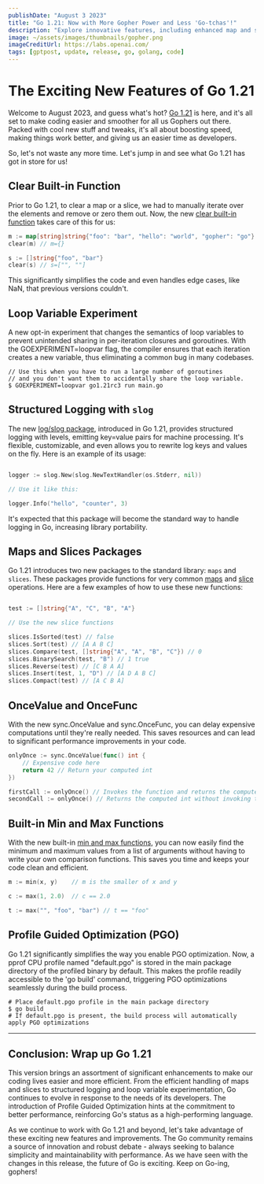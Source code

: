 ```yaml
---
publishDate: "August 3 2023"
title: "Go 1.21: Now with More Gopher Power and Less 'Go-tchas'!"
description: "Explore innovative features, including enhanced map and slice operations, structured logging..."
image: ~/assets/images/thumbnails/gopher.png
imageCreditUrl: https://labs.openai.com/
tags: [gptpost, update, release, go, golang, code]
---
```


# The Exciting New Features of Go 1.21

Welcome to August 2023, and guess what's hot? [Go 1.21](https://tip.golang.org/doc/go1.21) is here, and it's all set to make coding easier and smoother for all us Gophers out there. Packed with cool new stuff and tweaks, it's all about boosting speed, making things work better, and giving us an easier time as developers.

So, let's not waste any more time. Let's jump in and see what Go 1.21 has got in store for us!

## Clear Built-in Function

Prior to Go 1.21, to clear a map or a slice, we had to manually iterate over the elements and remove or zero them out. Now, the new [clear built-in function](https://tip.golang.org/ref/spec#Clear) takes care of this for us:

```go
m := map[string]string{"foo": "bar", "hello": "world", "gopher": "go"}
clear(m) // m={}

s := []string{"foo", "bar"}
clear(s) // s=["", ""]
```

This significantly simplifies the code and even handles edge cases, like NaN, that previous versions couldn't.

## Loop Variable Experiment

A new opt-in experiment that changes the semantics of loop variables to prevent unintended sharing in per-iteration closures and goroutines. With the GOEXPERIMENT=loopvar flag, the compiler ensures that each iteration creates a new variable, thus eliminating a common bug in many codebases.

```shell
// Use this when you have to run a large number of goroutines
// and you don't want them to accidentally share the loop variable.
$ GOEXPERIMENT=loopvar go1.21rc3 run main.go
```

## Structured Logging with `slog`

The new [log/slog package](https://pkg.go.dev/log/slog@master), introduced in Go 1.21, provides structured logging with levels, emitting key=value pairs for machine processing. It's flexible, customizable, and even allows you to rewrite log keys and values on the fly. Here is an example of its usage:

```go

logger := slog.New(slog.NewTextHandler(os.Stderr, nil))

// Use it like this:

logger.Info("hello", "counter", 3)

```

It's expected that this package will become the standard way to handle logging in Go, increasing library portability.

## Maps and Slices Packages

Go 1.21 introduces two new packages to the standard library: `maps` and `slices`. These packages provide functions for very common [maps](https://pkg.go.dev/map@master) and [slice](https://pkg.go.dev/slices@master) operations. Here are a few examples of how to use these new functions:

```go

test := []string{"A", "C", "B", "A"}

// Use the new slice functions

slices.IsSorted(test) // false
slices.Sort(test) // [A A B C]
slices.Compare(test, []string{"A", "A", "B", "C"}) // 0
slices.BinarySearch(test, "B") // 1 true
slices.Reverse(test) // [C B A A]
slices.Insert(test, 1, "D") // [A D A B C]
slices.Compact(test) // [A C B A]
```

## OnceValue and OnceFunc

With the new sync.OnceValue and sync.OnceFunc, you can delay expensive computations until they're really needed. This saves resources and can lead to significant performance improvements in your code.

```go
onlyOnce := sync.OnceValue(func() int {
    // Expensive code here
    return 42 // Return your computed int
})

firstCall := onlyOnce() // Invokes the function and returns the computed int
secondCall := onlyOnce() // Returns the computed int without invoking the function again
```

## Built-in Min and Max Functions

With the new built-in [min and max functions](https://tip.golang.org/ref/spec#Min_and_max), you can now easily find the minimum and maximum values from a list of arguments without having to write your own comparison functions. This saves you time and keeps your code clean and efficient.

```go
m := min(x, y)    // m is the smaller of x and y

c := max(1, 2.0)  // c == 2.0

t := max("", "foo", "bar") // t == "foo"
```

## Profile Guided Optimization (PGO)

Go 1.21 significantly simplifies the way you enable PGO optimization. Now, a pprof CPU profile named "default.pgo" is stored in the main package directory of the profiled binary by default. This makes the profile readily accessible to the 'go build' command, triggering PGO optimizations seamlessly during the build process.

```shell
# Place default.pgo profile in the main package directory
$ go build
# If default.pgo is present, the build process will automatically apply PGO optimizations
```

---

## Conclusion: Wrap up Go 1.21

This version brings an assortment of significant enhancements to make our coding lives easier and more efficient. From the efficient handling of maps and slices to structured logging and loop variable experimentation, Go continues to evolve in response to the needs of its developers. The introduction of Profile Guided Optimization hints at the commitment to better performance, reinforcing Go's status as a high-performing language.

As we continue to work with Go 1.21 and beyond, let's take advantage of these exciting new features and improvements. The Go community remains a source of innovation and robust debate - always seeking to balance simplicity and maintainability with performance. As we have seen with the changes in this release, the future of Go is exciting. Keep on Go-ing, gophers!
